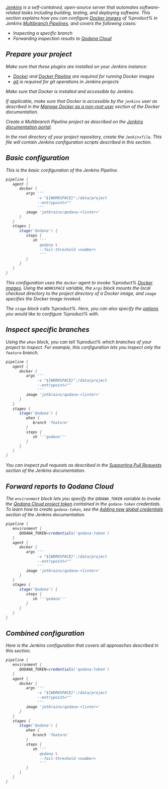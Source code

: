 [//]: # (title: Jenkins)

<var name="JenkinsLink" value="www.jenkins.io/doc/book/pipeline/jenkinsfile/#using-environment-variables"/>
<var name="Multipipe" value="www.jenkins.io/doc/book/pipeline/multibranch/#branches-and-pull-requests"/>
<var name="MultipipeCreate" value="www.jenkins.io/doc/book/pipeline/multibranch/#creating-a-multibranch-pipeline"/>
<var name="Dockeraccess" value="docs.docker.com/engine/install/linux-postinstall/#manage-docker-as-a-non-root-user"/>
<var name="Dplugin" value="plugins.jenkins.io/docker-plugin/"/>
<var name="DPplugin" value="plugins.jenkins.io/docker-workflow/"/>
<var name="Gplugin" value="plugins.jenkins.io/git/"/>
<var name="JPullRequests" value="www.jenkins.io/doc/book/pipeline/multibranch/#supporting-pull-requests" />
<var name="JenkinsCred" value="www.jenkins.io/doc/book/using/using-credentials/#adding-new-global-credentials"/>

[Jenkins](https://www.jenkins.io/doc/) is a self-contained, open-source server that automates software-related tasks 
including building, testing, and deploying software. This section explains how you can configure 
[Docker images](docker-images.md) of %product% in Jenkins [Multibranch Pipelines](https://%Multipipe%), and covers the
following cases:

* Inspecting a specific branch
* Forwarding inspection results to [Qodana Cloud](cloud-about.xml) 

## Prepare your project

Make sure that these plugins are installed on your Jenkins instance:

* [Docker](https://%Dplugin%) and [Docker Pipeline](https://%DPplugin%) are required for running Docker images
* [git](https://%Gplugin%) is required for git operations in Jenkins projects

Make sure that Docker is installed and accessible by Jenkins. 

If applicable, make sure that Docker is accessible by the `jenkins` user as described in the 
[Manage Docker as a non-root user](https://%Dockeraccess%) section of the Docker documentation.

Create a Multibranch Pipeline project as described on the [Jenkins documentation portal](https://%MultipipeCreate%).

In the root directory of your project repository, create the `Jenkinsfile`. This file will contain Jenkins 
configuration scripts described in this section. 

## Basic configuration

This is the basic configuration of the Jenkins Pipeline.

```groovy
pipeline {
   agent {
      docker {
         args '''
              -v "${WORKSPACE}":/data/project
              --entrypoint=""
              '''
         image 'jetbrains/qodana-<linter>'
      }
   }
   stages {
      stage('Qodana') {
         steps {
            sh '''
               qodana \
               --fail-threshold <number>
               '''
         }
      }
   }    
}
```

This configuration uses the `docker` agent to invoke %product% [Docker images](docker-images.md). Using the 
`WORKSPACE` variable, the `args` block mounts the local checkout directory to the project directory of a Docker image, 
and `image` specifies the Docker image invoked.  

The `stage` block calls %product%. Here, you can also specify the [options](docker-image-configuration.xml) 
you would like to configure %product% with.  

## Inspect specific branches

Using the `when` block, you can tell %product% which branches of your project to inspect. For example, this configuration 
lets you inspect only the `feature` branch. 

```groovy
pipeline {
   agent {
      docker {
         args '''
              -v "${WORKSPACE}":/data/project
              --entrypoint=""
              '''
         image 'jetbrains/qodana-<linter>'
      }
   }
   stages {
      stage('Qodana') {
         when {
            branch 'feature'
         }
         steps {
            sh '''qodana'''
         }
      }
   }    
}
```

You can inspect pull requests as described in the [Supporting Pull Requests](https://%JPullRequests%) section
of the Jenkins documentation.

## Forward reports to Qodana Cloud

The `environment` block lets you specify the `QODANA_TOKEN` variable to invoke the 
[Qodana Cloud project token](cloud-projects.xml#cloud-manage-projects) contained in the `qodana-token` credentials.  
To learn how to create `qodana-token`, see the [Adding new global credentials](https://%JenkinsCred%) section of the 
Jenkins documentation.

```groovy
pipeline {
   environment {
      QODANA_TOKEN=credentials('qodana-token')
   }
   agent {
      docker {
         args '''
              -v "${WORKSPACE}":/data/project
              --entrypoint=""
              '''
         image 'jetbrains/qodana-<linter>'
      }
   }
   stages {
      stage('Qodana') {
         steps {
            sh '''qodana'''
         }
      }
   }
}
```

## Combined configuration

Here is the Jenkins configuration that covers all approaches described in this section. 

```groovy
pipeline {
   environment {
      QODANA_TOKEN=credentials('qodana-token')
   }
   agent {
      docker {
         args '''
              -v "${WORKSPACE}":/data/project
              --entrypoint=""
              '''
         image 'jetbrains/qodana-<linter>'
      }
   }
   stages {
      stage('Qodana') {
         when {
            branch 'feature'
         }
         steps {
            sh '''
               qodana \
               --fail-threshold <number>
               '''
         }
      }
   }
}
```